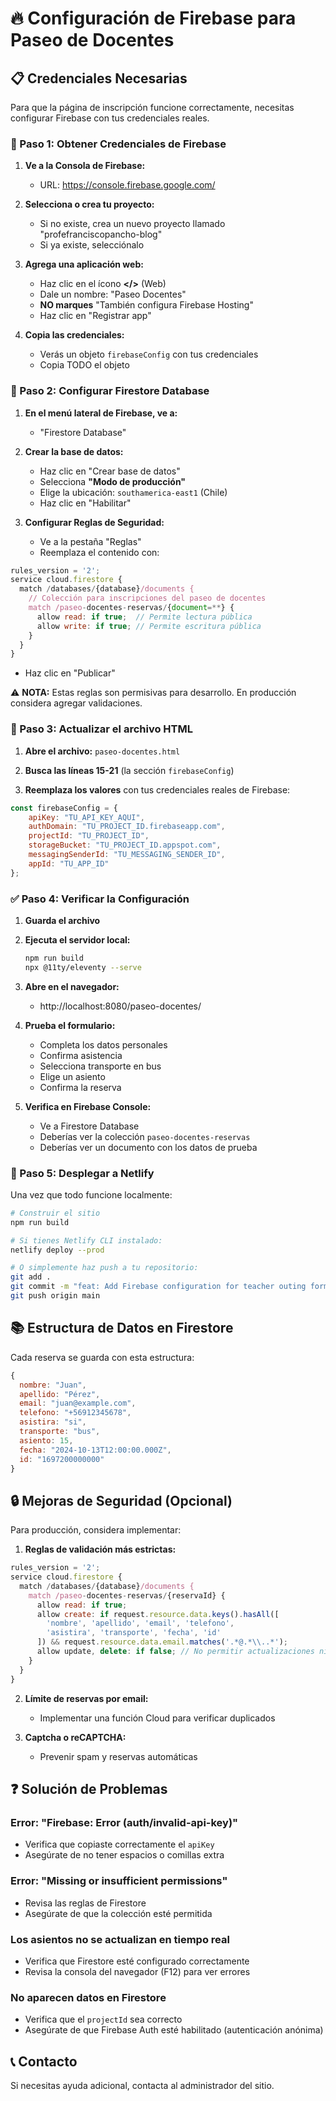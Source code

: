 # 🔥 Configuración de Firebase para Paseo de Docentes

## 📋 Credenciales Necesarias

Para que la página de inscripción funcione correctamente, necesitas configurar Firebase con tus credenciales reales.

### 🔑 Paso 1: Obtener Credenciales de Firebase

1. **Ve a la Consola de Firebase:**
   - URL: https://console.firebase.google.com/

2. **Selecciona o crea tu proyecto:**
   - Si no existe, crea un nuevo proyecto llamado "profefranciscopancho-blog"
   - Si ya existe, selecciónalo

3. **Agrega una aplicación web:**
   - Haz clic en el ícono **</>** (Web)
   - Dale un nombre: "Paseo Docentes"
   - **NO marques** "También configura Firebase Hosting"
   - Haz clic en "Registrar app"

4. **Copia las credenciales:**
   - Verás un objeto `firebaseConfig` con tus credenciales
   - Copia TODO el objeto

### 📝 Paso 2: Configurar Firestore Database

1. **En el menú lateral de Firebase, ve a:**
   - "Firestore Database"

2. **Crear la base de datos:**
   - Haz clic en "Crear base de datos"
   - Selecciona **"Modo de producción"**
   - Elige la ubicación: `southamerica-east1` (Chile)
   - Haz clic en "Habilitar"

3. **Configurar Reglas de Seguridad:**
   - Ve a la pestaña "Reglas"
   - Reemplaza el contenido con:

```javascript
rules_version = '2';
service cloud.firestore {
  match /databases/{database}/documents {
    // Colección para inscripciones del paseo de docentes
    match /paseo-docentes-reservas/{document=**} {
      allow read: if true;  // Permite lectura pública
      allow write: if true; // Permite escritura pública
    }
  }
}
```

   - Haz clic en "Publicar"

⚠️ **NOTA:** Estas reglas son permisivas para desarrollo. En producción considera agregar validaciones.

### 🔧 Paso 3: Actualizar el archivo HTML

1. **Abre el archivo:** `paseo-docentes.html`

2. **Busca las líneas 15-21** (la sección `firebaseConfig`)

3. **Reemplaza los valores** con tus credenciales reales de Firebase:

```javascript
const firebaseConfig = {
    apiKey: "TU_API_KEY_AQUI",
    authDomain: "TU_PROJECT_ID.firebaseapp.com",
    projectId: "TU_PROJECT_ID",
    storageBucket: "TU_PROJECT_ID.appspot.com",
    messagingSenderId: "TU_MESSAGING_SENDER_ID",
    appId: "TU_APP_ID"
};
```

### ✅ Paso 4: Verificar la Configuración

1. **Guarda el archivo**

2. **Ejecuta el servidor local:**
   ```bash
   npm run build
   npx @11ty/eleventy --serve
   ```

3. **Abre en el navegador:**
   - http://localhost:8080/paseo-docentes/

4. **Prueba el formulario:**
   - Completa los datos personales
   - Confirma asistencia
   - Selecciona transporte en bus
   - Elige un asiento
   - Confirma la reserva

5. **Verifica en Firebase Console:**
   - Ve a Firestore Database
   - Deberías ver la colección `paseo-docentes-reservas`
   - Deberías ver un documento con los datos de prueba

### 🚀 Paso 5: Desplegar a Netlify

Una vez que todo funcione localmente:

```bash
# Construir el sitio
npm run build

# Si tienes Netlify CLI instalado:
netlify deploy --prod

# O simplemente haz push a tu repositorio:
git add .
git commit -m "feat: Add Firebase configuration for teacher outing form"
git push origin main
```

## 📚 Estructura de Datos en Firestore

Cada reserva se guarda con esta estructura:

```javascript
{
  nombre: "Juan",
  apellido: "Pérez",
  email: "juan@example.com",
  telefono: "+56912345678",
  asistira: "si",
  transporte: "bus",
  asiento: 15,
  fecha: "2024-10-13T12:00:00.000Z",
  id: "1697200000000"
}
```

## 🔒 Mejoras de Seguridad (Opcional)

Para producción, considera implementar:

1. **Reglas de validación más estrictas:**
```javascript
rules_version = '2';
service cloud.firestore {
  match /databases/{database}/documents {
    match /paseo-docentes-reservas/{reservaId} {
      allow read: if true;
      allow create: if request.resource.data.keys().hasAll([
        'nombre', 'apellido', 'email', 'telefono', 
        'asistira', 'transporte', 'fecha', 'id'
      ]) && request.resource.data.email.matches('.*@.*\\..*');
      allow update, delete: if false; // No permitir actualizaciones ni eliminaciones
    }
  }
}
```

2. **Límite de reservas por email:**
   - Implementar una función Cloud para verificar duplicados

3. **Captcha o reCAPTCHA:**
   - Prevenir spam y reservas automáticas

## ❓ Solución de Problemas

### Error: "Firebase: Error (auth/invalid-api-key)"
- Verifica que copiaste correctamente el `apiKey`
- Asegúrate de no tener espacios o comillas extra

### Error: "Missing or insufficient permissions"
- Revisa las reglas de Firestore
- Asegúrate de que la colección esté permitida

### Los asientos no se actualizan en tiempo real
- Verifica que Firestore esté configurado correctamente
- Revisa la consola del navegador (F12) para ver errores

### No aparecen datos en Firestore
- Verifica que el `projectId` sea correcto
- Asegúrate de que Firebase Auth esté habilitado (autenticación anónima)

## 📞 Contacto

Si necesitas ayuda adicional, contacta al administrador del sitio.
